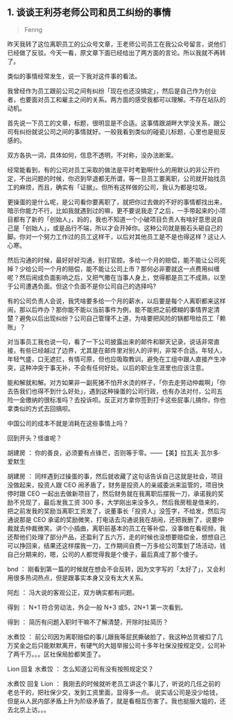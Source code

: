 ## 1. 谈谈王利芬老师公司和员工纠纷的事情
> Fenng

昨天我转了这位离职员工的公众号文章，王老师公司员工在我公众号留言，说他们已经做了反驳。今天一看，原文章下面已经给出了两方面的言论。所以我就不再转了。

类似的事情经常发生，说一下我对这件事的看法。

我曾经作为员工跟前公司之间有纠纷「现在也还没搞定」，然后是自己作为创业者，也要面对员工和雇主之间的关系。两方面的感受我都可以理解。不存在站队的动机。

首先说一下员工的文章，标题，很明显是不合适。这事情跟湖畔大学没关系，跟公司有纠纷就说公司之间的事情就好。一般我看到类似的碰瓷儿标题，心里也是挺反感的。

双方各执一词，具体如何，信息不透明，不对称，没办法断案。

经常能看到，有的公司对员工采取的做法是平时考勤啊什么的用默认的非公开约定，不出问题的时候，你迟到早退都无所谓，等一旦员工要离职，公司就开始找员工的麻烦，而且，确实有「证据」。但所有这样做的公司，我认为都是垃圾。

更操蛋的是什么呢，是公司看你要离职了，就把你过去做的不好的事情都找出来，暗示你能力不行，比如我就遇到过的嘛，更不要说我走了之后，一手带起来的小项目都有了新的「创始人」，妈的，我也不知道一个小破项目负责人有啥好意思说自己是「创始人」，或是品行不端，所以才会开掉你。这种公司就是搬石头砸自己的脚。你对一个努力工作过的员工这样干，以后对其他员工是不是也得这样？这让人心寒。

然后沟通的时候，最好好好沟通，别打官腔。多给一个月的赔偿，能不能让公司死掉？少给公司一个月的赔偿，能不能让公司上市？那何必非要就这一点费用纠缠呢？然后闹成负面影响之后，又把气撒在当事人身上，觉得都是员工不成熟，以至于公司遭遇负面。但这个负面不是你公司自己的选择吗? 

有的公司负责人会说，我凭啥要多给一个月的薪水，以后要是每个人离职都来这样闹，那以后咋办？那你能不能以当前事件为例，能不能把之前模糊的事情界定清楚？避免以后出现纠纷？公司自己管理不上道，为啥要把风险的锅都甩给员工「赖账」？

对当事员工我也说一句，看了一下公司披露出来的邮件和聊天记录，说话非常直接，有些已经越过了边界，尤其是在邮件里对别人的评判，非常不合适。年轻人，年轻气盛，口无遮拦，有情可原，但也应吸取教训，避免在工组中跟人直接产生冲突，这种冲突于事无补，不会有任何好处。以后的职业生涯里也应该注意。

能和解就和解。对方如果非一副死猪不怕开水烫的样子，「你去走劳动仲裁啊」「你去告我们也得不到什么好处」，遇到这种操蛋的公司行政，也有办法对付，公司五险一金缴纳的很标准吗？去投诉呗。反正对方拿你签到打卡这些屁事儿搞你，你也拿类似的方式去回搞呗。

中国公司的成本不就是消耗在这些事情上吗？

回到开头？怪谁呢？

胡建房 ：  你的善良，必须要有点锋芒，否则等于零。——【美】拉瓦夫·瓦尔多·爱默生

胡建房 ：  同样遇到过操蛋的事，然后就收藏了这句话告诉自己这就是社会，项目没做起来，投资人跟 CEO 闹矛盾了，财务是投资人的亲戚委派来监管的，项目快停时跟 CEO 一起出去做新项目了，然后财务就在我离职后摆我一刀，承诺我的奖励不兑现了，最后发我工资 300 多，大学刚出来没多久，然后我房租是借来的，把之前发我的奖励当离职工资发了，说董事长「投资人」没签字，不给发，然后沟通说那是 CEO 承诺的奖励微笑，打电话去沟通说我在胡闹，还把我删了，说要仲裁就去仲裁微笑。讲个小插曲，离职前基本的员工在等补偿，没事做在看视频，我还帮他们处理了部分产品，还盈利了五六万，走的时候也没想要赔偿金，想想自己可以挣回来，结果还这样摆我一刀，工作期间自费一万多给公司策划了场活动，钱自己分期来的，嗯，公司的人都觉得我是个傻子，最后真成了那个傻子。

bnd ：  刚看到第一篇的时候就在想会不会反转，因为文字写的「太好了」，又会利用很多热词热点，但是跟事实本身又没有太大关系。 

阿彪 ：  冯大说的客观公正，双方确实都有问题。 

得到 ：  N+1 符合劳动法，外企一般 N+3 或5，2N+1 第一次看到。

得到 ：  简历有问题入职时干嘛不了解清楚，开除时扯简历？ 

水煮饺 ：  前公司因为离职赔偿的事儿跟我等屁民撕破脸了，我这种怂货被扣了几万奖金之后只能默默离开，有硬气的大姐举报公司十多年社保没按规定交，公司补了两千万。。。区社保局脸都笑歪了。 

Lion 回复 水煮饺 ：  怎么知道公司有没有按照规定交？ 

水煮饺 回复 Lion ：  我刚去的时候就听老员工讲这个事儿了，听说的几任之前的老总干的，把社保少交，发到工资里面，显得多一点。
说实话公司是没少给钱，但是从人民内部矛盾上升为阶级矛盾了，就是看相互伤害了。我也挺服大姐的，还去北京上访。。。







